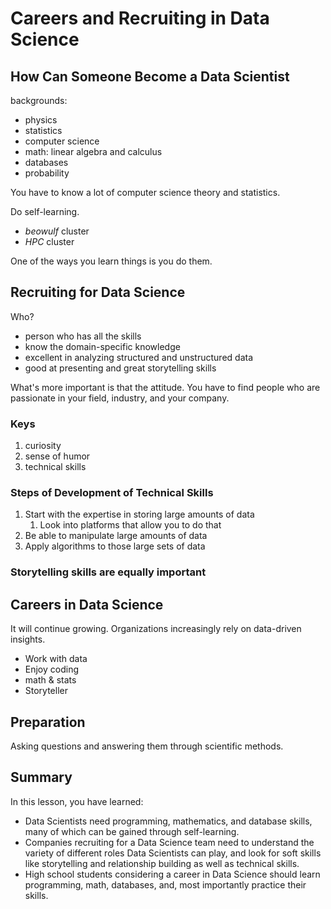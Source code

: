 # Careers and Recruiting in Data Science
## How Can Someone Become a Data Scientist
backgrounds:

+ physics
+ statistics
+ computer science
+ math: linear algebra and calculus
+ databases
+ probability

You have to know a lot of computer science theory and statistics.

Do self-learning. 

+ *beowulf* cluster
+ *HPC* cluster

One of the ways you learn things is you do them.

## Recruiting for Data Science

Who?

+ person who has all the skills 
+ know the domain-specific knowledge
+ excellent in analyzing structured and unstructured data
+ good at presenting and great storytelling skills

What's more important is that the attitude. You have to find people who are passionate in your field, industry, and your company. 

### Keys
1. curiosity 
2. sense of humor
3. technical skills

### Steps of Development of Technical Skills 
1. Start with the expertise in storing large amounts of data
    1. Look into platforms that allow you to do that
2. Be able to manipulate large amounts of data
3. Apply algorithms to those large sets of data

### Storytelling skills are equally important 

## Careers in Data Science 
It will continue growing. Organizations increasingly rely on data-driven insights.

+ Work with data
+ Enjoy coding
+ math & stats 
+ Storyteller


## Preparation
Asking questions and answering them through scientific methods.

## Summary
In this lesson, you have learned:

+ Data Scientists need programming, mathematics, and database skills, many of which can be gained through self-learning.
+ Companies recruiting for a Data Science team need to understand the variety of different roles Data Scientists can play, and look for soft skills like storytelling and relationship building as well as technical skills.
+ High school students considering a career in Data Science should learn programming, math, databases, and, most importantly practice their skills.